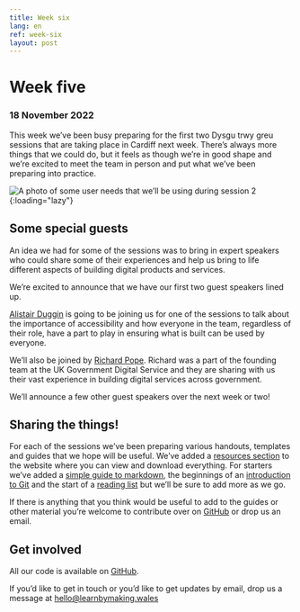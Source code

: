 ```yaml
---
title: Week six
lang: en
ref: week-six
layout: post
---
```


# Week five
### 18 November 2022

This week we’ve been busy preparing for the first two Dysgu trwy greu sessions that are taking place in Cardiff next week. There’s always more things that we could do, but it feels as though we’re in good shape and we’re excited to meet the team in person and put what we’ve been preparing into practice.

![A photo of some user needs that we’ll be using during session 2](/assets/images/needs.jpeg){:loading="lazy"}

## Some special guests

An idea we had for some of the sessions was to bring in expert speakers who could share some of their experiences and help us bring to life different aspects of building digital products and services.

We’re excited to announce that we have our first two guest speakers lined up.

[Alistair Duggin](https://twitter.com/dugboticus) is going to be joining us for one of the sessions to talk about the importance of accessibility and how everyone in the team, regardless of their role, have a part to play in ensuring what is built can be used by everyone.

We’ll also be joined by [Richard Pope](https://richardpope.org/). Richard was a part of the founding team at the UK Government Digital Service and they are sharing with us their vast experience in building digital services across government.

We’ll announce a few other guest speakers over the next week or two!

## Sharing the things!

For each of the sessions we’ve been preparing various handouts, templates and guides that we hope will be useful. We’ve added a [resources section](https://learnbymaking.wales/en/resource/) to the website where you can view and download everything.  For starters we’ve added a [simple guide to markdown](https://learnbymaking.wales/en/resource/markdown-basics.html), the beginnings of an [introduction to Git](https://learnbymaking.wales/en/resource/what-is-git.html) and the start of a [reading list](https://learnbymaking.wales/en/reading-list) but we’ll be sure to add more as we go.

If there is anything that you think would be useful to add to the guides or other material you’re welcome to contribute over on [GitHub](https://github.com/learnbymakingwales/learnbymakingwales.github.io) or drop us an email. 

## Get involved

All our code is available on [GitHub](https://github.com/orgs/learnbymakingwales/repositories).

If you’d like to get in touch or you’d like to get updates by email, drop us a message at [hello@learnbymaking.wales](mailTo:hello@learnbymaking.wales)